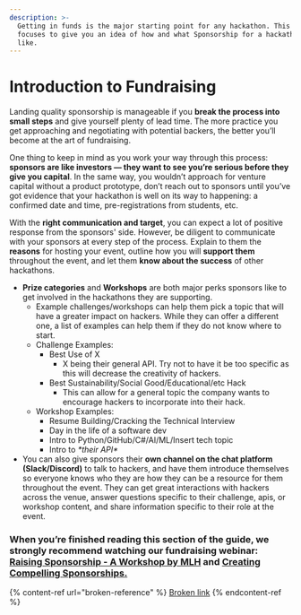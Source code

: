 ```yaml
---
description: >-
  Getting in funds is the major starting point for any hackathon. This article
  focuses to give you an idea of how and what Sponsorship for a hackathon looks
  like.
---
```


# Introduction to Fundraising

Landing quality sponsorship is manageable if you **break the process into small steps** and give yourself plenty of lead time. The more practice you get approaching and negotiating with potential backers, the better you’ll become at the art of fundraising.

One thing to keep in mind as you work your way through this process: **sponsors are like investors — they want to see you’re serious before they give you capital**. In the same way, you wouldn’t approach for venture capital without a product prototype, don’t reach out to sponsors until you’ve got evidence that your hackathon is well on its way to happening: a confirmed date and time, pre-registrations from students, etc.

With the **right communication and target**, you can expect a lot of positive response from the sponsors' side. However, be diligent to communicate with your sponsors at every step of the process. Explain to them the **reasons** for hosting your event, outline how you will **support them** throughout the event, and let them **know about the success** of other hackathons.

* **Prize categories** and **Workshops** are both major perks sponsors like to get involved in the hackathons they are supporting. &#x20;
  * Example challenges/workshops can help them pick a topic that will have a greater impact on hackers. While they can offer a different one, a list of examples can help them if they do not know where to start.&#x20;
  * Challenge Examples:
    * Best Use of X &#x20;
      * X being their general API. Try not to have it be too specific as this will decrease the creativity of hackers.&#x20;
    * Best Sustainability/Social Good/Educational/etc Hack
      * This can allow for a general topic the company wants to encourage hackers to incorporate into their hack.
  * Workshop Examples:
    * Resume Building/Cracking the Technical Interview
    * Day in the life of a software dev
    * Intro to Python/GitHub/C#/AI/ML/Insert tech topic
    * Intro to _\*their API\*_
* You can also give sponsors their **own channel on the chat platform (Slack/Discord)** to talk to hackers, and have them introduce themselves so everyone knows who they are how they can be a resource for them throughout the event. They can get great interactions with hackers across the venue, answer questions specific to their challenge, apis, or workshop content, and share information specific to their role at the event.&#x20;

### When you’re finished reading this section of the guide, we strongly recommend watching our fundraising webinar: [Raising Sponsorship - A Workshop by MLH](https://www.youtube.com/watch?v=QI9NVe2wA5w) and [Creating Compelling Sponsorships. ](https://www.youtube.com/watch?v=W9miqQzxT-0)

{% content-ref url="broken-reference" %}
[Broken link](broken-reference)
{% endcontent-ref %}
